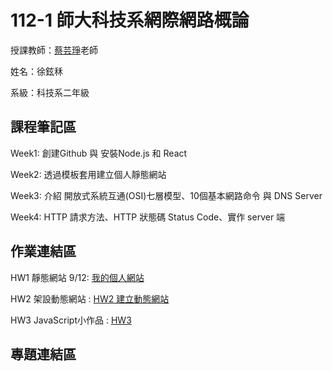 # 112-1 師大科技系網際網路概論

授課教師：[蔡芸琤](https://github.com/pecu)老師

姓名：徐鉉秝

系級：科技系二年級

## 課程筆記區
  Week1: 創建Github 與 安裝Node.js 和 React
  
  Week2: 透過模板套用建立個人靜態網站

  Week3: 介紹 開放式系統互通(OSI)七層模型、10個基本網路命令 與 DNS Server

  Week4: HTTP 請求方法、HTTP 狀態碼 Status Code、實作 server 端
## 作業連結區
  HW1 靜態網站 9/12: [我的個人網站](https://pandahsu849.github.io/test1/)

  HW2 架設動態網站 : [HW2 建立動態網站](https://youtu.be/I-LBKngCgKE)

  HW3 JavaScript小作品 : [HW3]()
## 專題連結區
